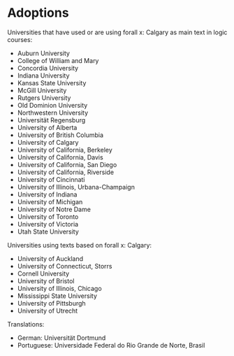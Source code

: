 # Adoptions

Universities that have used or are using forall x: Calgary as main
text in logic courses:

- Auburn University
- College of William and Mary
- Concordia University
- Indiana University
- Kansas State University
- McGill University
- Rutgers University
- Old Dominion University
- Northwestern University
- Universität Regensburg
- University of Alberta
- University of British Columbia
- University of Calgary
- University of California, Berkeley
- University of California, Davis
- University of California, San Diego
- University of California, Riverside
- University of Cincinnati
- University of Illinois, Urbana-Champaign
- University of Indiana
- University of Michigan
- University of Notre Dame
- University of Toronto
- University of Victoria
- Utah State University

Universities using texts based on forall x: Calgary:

- University of Auckland
- University of Connecticut, Storrs
- Cornell University
- University of Bristol
- University of Illinois, Chicago
- Mississippi State University
- University of Pittsburgh
- University of Utrecht

Translations:

- German: Universität Dortmund
- Portuguese: Universidade Federal do Rio Grande de Norte, Brasil
